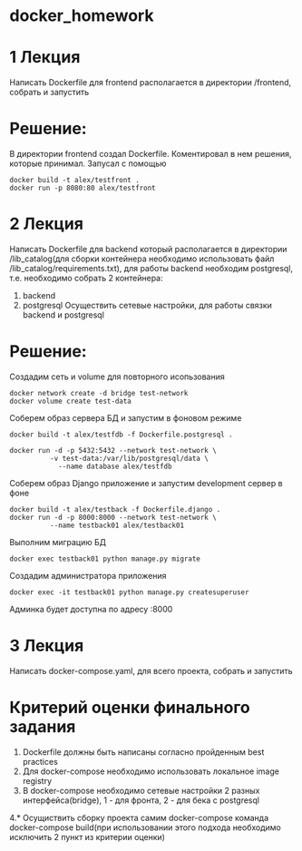 # docker_homework
# 1 Лекция
Написать Dockerfile для frontend располагается в директории /frontend, собрать и запустить

# Решение:
В директории frontend создал Dockerfile. Коментировал в нем решения,
которые принимал. 
Запусал с помощью
```
docker build -t alex/testfront .
docker run -p 8080:80 alex/testfront
```

# 2 Лекция
Написать Dockerfile для backend который располагается в директории /lib_catalog(для сборки контейнера необходимо использовать файл /lib_catalog/requirements.txt), для работы backend необходим postgresql, т.е. необходимо собрать 2 контейнера:
1. backend
2. postgresql
Осуществить сетевые настройки, для работы связки backend и postgresql

# Решение:
Создадим сеть и volume для повторного исопьзования
```
docker network create -d bridge test-network
docker volume create test-data
```

Соберем образ сервера БД и запустим в фоновом режиме
```
docker build -t alex/testfdb -f Dockerfile.postgresql .

docker run -d -p 5432:5432 --network test-network \
          -v test-data:/var/lib/postgresql/data \
            --name database alex/testfdb
```

Соберем образ Django приложение и запустим development сервер в фоне
```
docker build -t alex/testback -f Dockerfile.django .
docker run -d -p 8000:8000 --network test-network \
          --name testback01 alex/testback01
```

Выполним миграцию БД
```
docker exec testback01 python manage.py migrate
```

Создадим администратора приложения
```
docker exec -it testback01 python manage.py createsuperuser
```

Админка будет доступна по адресу <SERVER>:8000

# 3 Лекция
Написать docker-compose.yaml, для всего проекта, собрать и запустить

# Критерий оценки финального задания
1. Dockerfile должны быть написаны согласно пройденным best practices
2. Для docker-compose необходимо использовать локальное image registry
3. В docker-compose необходимо сетевые настройки 2 разных интерфейса(bridge), 1 - для фронта, 2 - для бека с postgresql

4.* Осущиствить сборку проекта самим docker-compose команда docker-compose build(при использовании этого подхода необходимо исключить 2 пункт из критерии оценки)
